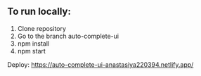 ## To run locally:
1. Clone repository
2. Go to the branch auto-complete-ui
3. npm install
4. npm start

Deploy: https://auto-complete-ui-anastasiya220394.netlify.app/
